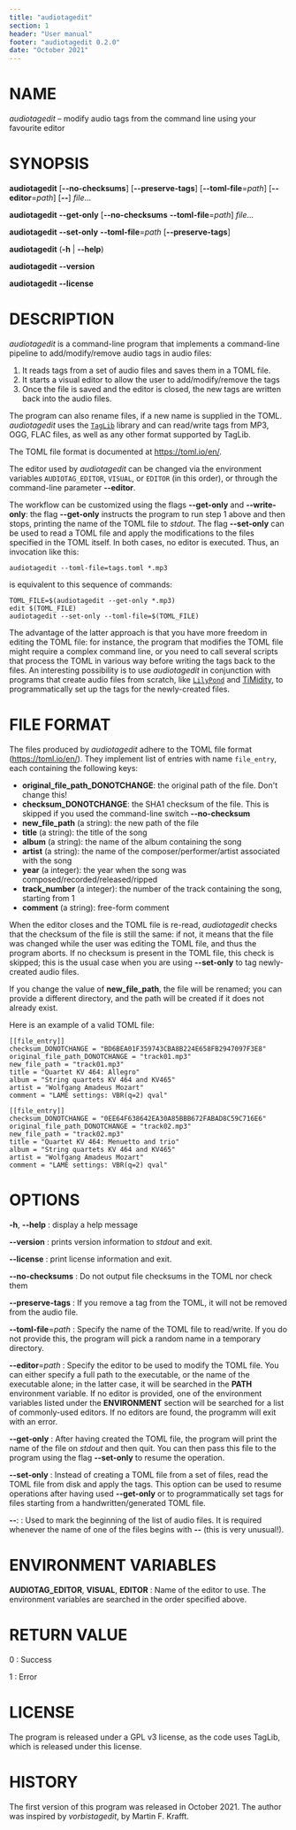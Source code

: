 ```yaml
---
title: "audiotagedit"
section: 1
header: "User manual"
footer: "audiotagedit 0.2.0"
date: "October 2021"
---
```


# NAME

*audiotagedit* – modify audio tags from the command line using your favourite editor


# SYNOPSIS

**audiotagedit** [**--no-checksums**] [**--preserve-tags**] [**--toml-file**=*path*] [**--editor**=*path*] [**--**] *file*...

**audiotagedit** **--get-only** [**--no-checksums** **--toml-file**=*path*] *file*...

**audiotagedit** **--set-only** **--toml-file**=*path* [**--preserve-tags**]

**audiotagedit** (**-h** | **--help**)

**audiotagedit** **--version**

**audiotagedit** **--license**


# DESCRIPTION

*audiotagedit* is a command-line program that implements a command-line pipeline to add/modify/remove audio tags in audio files:

1. It reads tags from a set of audio files and saves them in a TOML file.
2. It starts a visual editor to allow the user to add/modify/remove the tags
3. Once the file is saved and the editor is closed, the new tags are written back into the audio files.

The program can also rename files, if a new name is supplied in the TOML. *audiotagedit* uses the [`TagLib`](https://taglib.org/) library and can read/write tags from MP3, OGG, FLAC files, as well as any other format supported by TagLib.

The TOML file format is documented at https://toml.io/en/.

The editor used by *audiotagedit* can be changed via the environment variables `AUDIOTAG_EDITOR`, `VISUAL`, or `EDITOR` (in this order), or through the command-line parameter **--editor**.

The workflow can be customized using the flags **--get-only** and **--write-only**: the flag **--get-only** instructs the program to run step 1 above and then stops, printing the name of the TOML file to *stdout*. The flag **--set-only** can be used to read a TOML file and apply the modifications to the files specified in the TOML itself. In both cases, no editor is executed. Thus, an invocation like this:

    audiotagedit --toml-file=tags.toml *.mp3

is equivalent to this sequence of commands:

    TOML_FILE=$(audiotagedit --get-only *.mp3)
    edit $(TOML_FILE)
    audiotagedit --set-only --toml-file=$(TOML_FILE)

The advantage of the latter approach is that you have more freedom in editing the TOML file: for instance, the program that modifies the TOML file might require a complex command line, or you need to call several scripts that process the TOML in various way before writing the tags back to the files. An interesting possibility is to use *audiotagedit* in conjunction with programs that create audio files from scratch, like [`LilyPond`](http://lilypond.org/) and [TiMidity](http://timidity.sourceforge.net/), to programmatically set up the tags for the newly-created files. 


# FILE FORMAT

The files produced by *audiotagedit* adhere to the TOML file format (https://toml.io/en/). They implement list of entries with name `file_entry`, each containing the following keys:

-   **original_file_path_DONOTCHANGE**: the original path of the file. Don't change this!
-   **checksum_DONOTCHANGE**: the SHA1 checksum of the file. This is skipped if you used the command-line switch **--no-checksum**
-   **new_file_path** (a string): the new path of the file
-   **title** (a string): the title of the song
-   **album** (a string): the name of the album containing the song
-   **artist** (a string): the name of the composer/performer/artist associated with the song
-   **year** (a integer): the year when the song was composed/recorded/released/ripped
-   **track_number** (a integer): the number of the track containing the song, starting from 1
-   **comment** (a string): free-form comment

When the editor closes and the TOML file is re-read, *audiotagedit* checks that the checksum of the file is still the same: if not, it means that the file was changed while the user was editing the TOML file, and thus the program aborts. If no checksum is present in the TOML file, this check is skipped; this is the usual case when you are using **--set-only** to tag newly-created audio files.

If you change the value of **new_file_path**, the file will be renamed; you can provide a different directory, and the path will be created if it does not already exist.

Here is an example of a valid TOML file:

    [[file_entry]]
    checksum_DONOTCHANGE = "BD6BEA01F359743CBA8B224E658FB2947097F3E8"
    original_file_path_DONOTCHANGE = "track01.mp3"
    new_file_path = "track01.mp3"
    title = "Quartet KV 464: Allegro"
    album = "String quartets KV 464 and KV465"
    artist = "Wolfgang Amadeus Mozart"
    comment = "LAME settings: VBR(q=2) qval"

    [[file_entry]]
    checksum_DONOTCHANGE = "0EE64F638642EA30A85BBB672FABAD8C59C716E6"
    original_file_path_DONOTCHANGE = "track02.mp3"
    new_file_path = "track02.mp3"
    title = "Quartet KV 464: Menuetto and trio"
    album = "String quartets KV 464 and KV465"
    artist = "Wolfgang Amadeus Mozart"
    comment = "LAME settings: VBR(q=2) qval"


# OPTIONS

**-h**, **--help**
: display a help message

**--version**
: prints version information to *stdout* and exit.

**--license**
: print license information and exit.

**--no-checksums**
: Do not output file checksums in the TOML nor check them

**--preserve-tags**
: If you remove a tag from the TOML, it will not be removed from the audio file.

**--toml-file**=*path*
: Specify the name of the TOML file to read/write. If you do not provide this, the program will pick a random name in a temporary directory.

**--editor**=*path*
: Specify the editor to be used to modify the TOML file. You can either specify a full path to the executable, or the name of the executable alone; in the latter case, it will be searched in the **PATH** environment variable. If no editor is provided, one of the environment variables listed under the **ENVIRONMENT** section will be searched for a list of commonly-used editors. If no editors are found, the programm will exit with an error.

**--get-only**
: After having created the TOML file, the program will print the name of the file on *stdout* and then quit. You can then pass this file to the program using the flag **--set-only** to resume the operation.

**--set-only**
: Instead of creating a TOML file from a set of files, read the TOML file from disk and apply the tags. This option can be used to resume operations after having used **--get-only** or to programmatically set tags for files starting from a handwritten/generated TOML file.

**--**:
: Used to mark the beginning of the list of audio files. It is required whenever the name of one of the files begins with **--** (this is very unusual!).


# ENVIRONMENT VARIABLES

**AUDIOTAG_EDITOR**, **VISUAL**, **EDITOR**
: Name of the editor to use. The environment variables are searched in the order specified above.


# RETURN VALUE

0
: Success

1
: Error


# LICENSE

The program is released under a GPL v3 license, as the code uses TagLib, which is released under this license.

# HISTORY

The first version of this program was released in October 2021. The author was inspired by *vorbistagedit*, by Martin F. Krafft.
